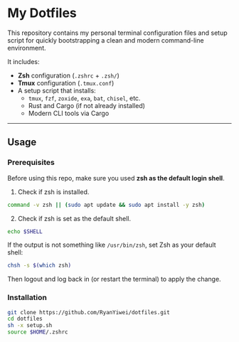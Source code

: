 # My Dotfiles

This repository contains my personal terminal configuration files and setup script for quickly bootstrapping a clean and modern command-line environment.

It includes:

- **Zsh** configuration (`.zshrc` + `.zsh/`)
- **Tmux** configuration (`.tmux.conf`)
- A setup script that installs:
  - `tmux`, `fzf`, `zoxide`, `exa`, `bat`, `chisel`, etc.
  - Rust and Cargo (if not already installed)
  - Modern CLI tools via Cargo

---

## Usage
### Prerequisites
Before using this repo, make sure you used __zsh as the default login shell__.
1. Check if zsh is installed.
```bash
command -v zsh || (sudo apt update && sudo apt install -y zsh)
```
2. Check if zsh is set as the default shell.
```bash
echo $SHELL
```
If the output is not something like `/usr/bin/zsh`, set Zsh as your default shell:
```bash
chsh -s $(which zsh)
```
Then logout and log back in (or restart the terminal) to apply the change.

### Installation
```bash
git clone https://github.com/RyanYiwei/dotfiles.git
cd dotfiles
sh -x setup.sh
source $HOME/.zshrc
```
